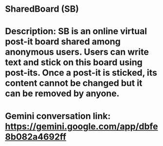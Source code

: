 # SharedBoard (SB)
# Description: SB is an online virtual post-it board shared among anonymous users. Users can write text and stick on this board using post-its. Once a post-it is sticked, its content cannot be changed but it can be removed by anyone.
# Gemini conversation link: https://gemini.google.com/app/dbfe8b082a4692ff
